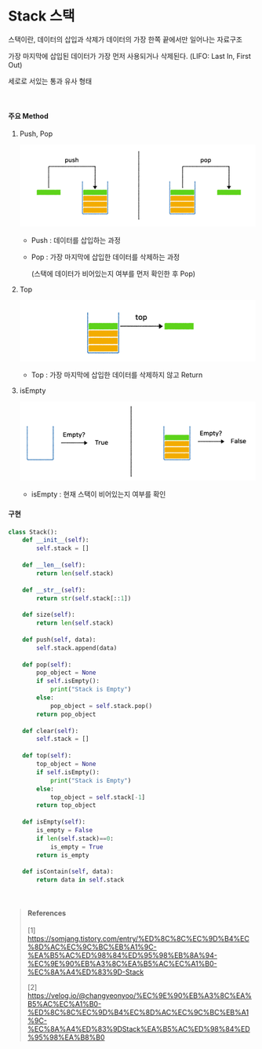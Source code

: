 # Stack 스택

스택이란, 데이터의 삽입과 삭제가 데이터의 가장 한쪽 끝에서만 일어나는 자료구조

가장 마지막에 삽입된 데이터가 가장 먼저 사용되거나 삭제된다. (LIFO: Last In, First Out)

세로로 서있는 통과 유사 형태

<br>

#### 주요 Method

1. Push, Pop

   ![figure9](./img/figure9.PNG)

   * Push : 데이터를 삽입하는 과정

   * Pop : 가장 마지막에 삽입한 데이터를 삭제하는 과정

     (스택에 데이터가 비어있는지 여부를 먼저 확인한 후 Pop)



2. Top

   ![figure10](./img/figure10.PNG)

   * Top : 가장 마지막에 삽입한 데이터를 삭제하지 않고 Return



3. isEmpty

   ![figure11](./img/figure11.PNG)

   * isEmpty : 현재 스택이 비어있는지 여부를 확인



#### 구현

~~~Python
class Stack():
    def __init__(self):
        self.stack = []
        
    def __len__(self):
        return len(self.stack)
    
    def __str__(self):
        return str(self.stack[::1])
    
    def size(self):
        return len(self.stack)
    
    def push(self, data):
        self.stack.append(data)
        
    def pop(self):
        pop_object = None
        if self.isEmpty():
            print("Stack is Empty")
        else:
            pop_object = self.stack.pop()
        return pop_object
    
    def clear(self):
        self.stack = []
    
    def top(self):
        top_object = None
        if self.isEmpty():
            print("Stack is Empty")
        else:
            top_object = self.stack[-1]
        return top_object
    
    def isEmpty(self):
        is_empty = False
        if len(self.stack)==0:
            is_empty = True
        return is_empty
    
    def isContain(self, data):
        return data in self.stack
~~~

<br>

> #### References
>
> [1] https://somjang.tistory.com/entry/%ED%8C%8C%EC%9D%B4%EC%8D%AC%EC%9C%BC%EB%A1%9C-%EA%B5%AC%ED%98%84%ED%95%98%EB%8A%94-%EC%9E%90%EB%A3%8C%EA%B5%AC%EC%A1%B0-%EC%8A%A4%ED%83%9D-Stack
>
> [2] https://velog.io/@changyeonyoo/%EC%9E%90%EB%A3%8C%EA%B5%AC%EC%A1%B0-%ED%8C%8C%EC%9D%B4%EC%8D%AC%EC%9C%BC%EB%A1%9C-%EC%8A%A4%ED%83%9DStack%EA%B5%AC%ED%98%84%ED%95%98%EA%B8%B0
